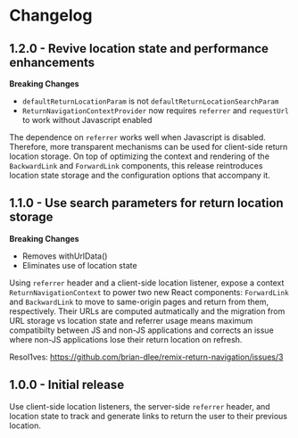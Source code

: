 # Changelog

## 1.2.0 - Revive location state and performance enhancements

**Breaking Changes**

- `defaultReturnLocationParam` is not `defaultReturnLocationSearchParam`
- `ReturnNavigationContextProvider` now requires `referrer` and `requestUrl` to work without Javascript enabled

The dependence on `referrer` works well when Javascript is disabled. Therefore, more transparent
mechanisms can be used for client-side return location storage. On top of
optimizing the context and rendering of the `BackwardLink` and `ForwardLink`
components, this release reintroduces location state storage and the configuration
options that accompany it.

## 1.1.0 - Use search parameters for return location storage

**Breaking Changes**

- Removes withUrlData()
- Eliminates use of location state

Using `referrer` header and a client-side location listener, expose a context
`ReturnNavigationContext` to power two new React components: `ForwardLink` and
`BackwardLink` to move to same-origin pages and return from them,
respectively. Their URLs are computed autmatically and the migration from URL
storage vs location state and referrer usage means maximum compatibilty
between JS and non-JS applications and corrects an issue where non-JS
applications lose their return location on refresh.

Resol1ves: https://github.com/brian-dlee/remix-return-navigation/issues/3

## 1.0.0 - Initial release

Use client-side location listeners, the server-side `referrer` header, and
location state to track and generate links to return the user to their
previous location.
